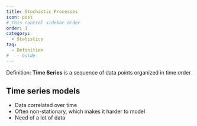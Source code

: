 ```yaml
---
title: Stochastic Processes
icon: post
# This control sidebar order
order: 1
category:
  - Statistics
tag:
  - Definition
#   - Guide
---
```


Definition: **Time Series** is a sequence of data points organized in time order

## Time series models
- Data correlated over time
- Often non-stationary, which makes it harder to model
- Need of a lot of data